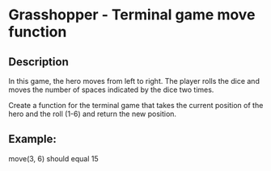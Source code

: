 # Grasshopper - Terminal game move function

## Description

In this game, the hero moves from left to right. The player rolls the dice and moves the number of spaces indicated by the dice two times.

Create a function for the terminal game that takes the current position of the hero and the roll (1-6) and return the new position.

## Example:

move(3, 6) should equal 15